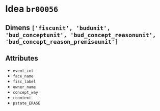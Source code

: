 # Idea `br00056`

## Dimens `['fiscunit', 'budunit', 'bud_conceptunit', 'bud_concept_reasonunit', 'bud_concept_reason_premiseunit']`

## Attributes
- `event_int`
- `face_name`
- `fisc_label`
- `owner_name`
- `concept_way`
- `rcontext`
- `pstate_ERASE`
